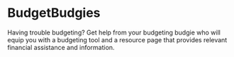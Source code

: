 # BudgetBudgies
Having trouble budgeting? Get help from your budgeting budgie who will equip you with a budgeting tool and a resource page that provides relevant financial assistance and information. 
